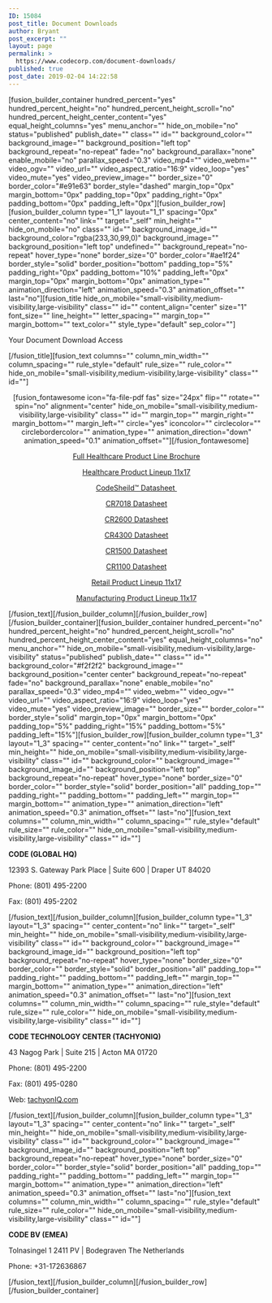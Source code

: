 ```yaml
---
ID: 15084
post_title: Document Downloads
author: Bryant
post_excerpt: ""
layout: page
permalink: >
  https://www.codecorp.com/document-downloads/
published: true
post_date: 2019-02-04 14:22:58
---
```

[fusion_builder_container hundred_percent="yes" hundred_percent_height="no" hundred_percent_height_scroll="no" hundred_percent_height_center_content="yes" equal_height_columns="yes" menu_anchor="" hide_on_mobile="no" status="published" publish_date="" class="" id="" background_color="" background_image="" background_position="left top" background_repeat="no-repeat" fade="no" background_parallax="none" enable_mobile="no" parallax_speed="0.3" video_mp4="" video_webm="" video_ogv="" video_url="" video_aspect_ratio="16:9" video_loop="yes" video_mute="yes" video_preview_image="" border_size="0" border_color="#e91e63" border_style="dashed" margin_top="0px" margin_bottom="0px" padding_top="0px" padding_right="0px" padding_bottom="0px" padding_left="0px"][fusion_builder_row][fusion_builder_column type="1_1" layout="1_1" spacing="0px" center_content="no" link="" target="_self" min_height="" hide_on_mobile="no" class="" id="" background_image_id="" background_color="rgba(233,30,99,0)" background_image="" background_position="left top" undefined="" background_repeat="no-repeat" hover_type="none" border_size="0" border_color="#ae1f24" border_style="solid" border_position="bottom" padding_top="5%" padding_right="0px" padding_bottom="10%" padding_left="0px" margin_top="0px" margin_bottom="0px" animation_type="" animation_direction="left" animation_speed="0.3" animation_offset="" last="no"][fusion_title hide_on_mobile="small-visibility,medium-visibility,large-visibility" class="" id="" content_align="center" size="1" font_size="" line_height="" letter_spacing="" margin_top="" margin_bottom="" text_color="" style_type="default" sep_color=""]

Your Document Download Access

[/fusion_title][fusion_text columns="" column_min_width="" column_spacing="" rule_style="default" rule_size="" rule_color="" hide_on_mobile="small-visibility,medium-visibility,large-visibility" class="" id=""]
<p style="text-align: center;">[fusion_fontawesome icon="fa-file-pdf fas" size="24px" flip="" rotate="" spin="no" alignment="center" hide_on_mobile="small-visibility,medium-visibility,large-visibility" class="" id="" margin_top="" margin_right="" margin_bottom="" margin_left="" circle="yes" iconcolor="" circlecolor="" circlebordercolor="" animation_type="" animation_direction="down" animation_speed="0.1" animation_offset=""][/fusion_fontawesome]</p>
<p style="text-align: center;"><a href="https://www.codecorp.com/wp-content/uploads/2019/08/D030446-2019-Healthcare-Product-Brochure.pdf" target="_blank" rel="noopener noreferrer">Full Healthcare Product Line Brochure</a></p>
<p style="text-align: center;"><a href="https://www.codecorp.com/wp-content/uploads/2019/08/D031638-SPA-Healthcare-Product-Line-11x17.pdf" target="_blank" rel="noopener noreferrer">Healthcare Product Lineup 11x17</a></p>
<p style="text-align: center;"><a href="https://www.codecorp.com/wp-content/uploads/2019/09/D007930-CodeShield-Data-Sheet.pdf" target="_blank" rel="noopener noreferrer">CodeSheild™ Datasheet </a></p>
<p style="text-align: center;"><a href="https://www.codecorp.com/wp-content/uploads/2019/02/CR7018-Data-Sheet.pdf" target="_blank" rel="noopener noreferrer">CR7018 Datasheet</a></p>
<p style="text-align: center;"><a href="https://www.codecorp.com/wp-content/uploads/2019/02/CR2600-Updated-Healthcare-Data-Sheet.pdf" target="_blank" rel="noopener noreferrer">CR2600 Datasheet</a></p>
<p style="text-align: center;"><a href="https://www.codecorp.com/wp-content/uploads/2019/02/CR4300-Healthcare-Data-Sheet.pdf" target="_blank" rel="noopener noreferrer">CR4300 Datasheet</a></p>
<p style="text-align: center;"><a href="https://www.codecorp.com/wp-content/uploads/2019/02/CODE-CR1500-data-sheet.pdf" target="_blank" rel="noopener noreferrer">CR1500 Datasheet</a></p>
<p style="text-align: center;"><a href="https://www.codecorp.com/wp-content/uploads/2019/02/CR1100-Data-Sheet-HCBlue.pdf" target="_blank" rel="noopener noreferrer">CR1100 Datasheet</a></p>
<p style="text-align: center;"><a href="https://www.codecorp.com/wp-content/uploads/2019/05/RETAIL-Product-Lineup.pdf">Retail Product Lineup 11x17</a></p>
<p style="text-align: center;"><a href="https://www.codecorp.com/wp-content/uploads/2019/05/D031002-Manufacturing-Product-Line-11x17-Brochure.pdf">Manufacturing Product Lineup 11x17</a></p>
[/fusion_text][/fusion_builder_column][/fusion_builder_row][/fusion_builder_container][fusion_builder_container hundred_percent="no" hundred_percent_height="no" hundred_percent_height_scroll="no" hundred_percent_height_center_content="yes" equal_height_columns="no" menu_anchor="" hide_on_mobile="small-visibility,medium-visibility,large-visibility" status="published" publish_date="" class="" id="" background_color="#f2f2f2" background_image="" background_position="center center" background_repeat="no-repeat" fade="no" background_parallax="none" enable_mobile="no" parallax_speed="0.3" video_mp4="" video_webm="" video_ogv="" video_url="" video_aspect_ratio="16:9" video_loop="yes" video_mute="yes" video_preview_image="" border_size="" border_color="" border_style="solid" margin_top="0px" margin_bottom="0px" padding_top="5%" padding_right="15%" padding_bottom="5%" padding_left="15%"][fusion_builder_row][fusion_builder_column type="1_3" layout="1_3" spacing="" center_content="no" link="" target="_self" min_height="" hide_on_mobile="small-visibility,medium-visibility,large-visibility" class="" id="" background_color="" background_image="" background_image_id="" background_position="left top" background_repeat="no-repeat" hover_type="none" border_size="0" border_color="" border_style="solid" border_position="all" padding_top="" padding_right="" padding_bottom="" padding_left="" margin_top="" margin_bottom="" animation_type="" animation_direction="left" animation_speed="0.3" animation_offset="" last="no"][fusion_text columns="" column_min_width="" column_spacing="" rule_style="default" rule_size="" rule_color="" hide_on_mobile="small-visibility,medium-visibility,large-visibility" class="" id=""]
<p class="widget-title" data-fontsize="13" data-lineheight="13" data-userway-font-size="13"><strong>CODE (GLOBAL HQ)</strong></p>
<p class="widget-title" data-fontsize="13" data-lineheight="13" data-userway-font-size="13">12393 S. Gateway Park Place | Suite 600 | Draper UT 84020</p>
<p class="widget-title" data-fontsize="13" data-lineheight="13" data-userway-font-size="13">Phone: (801) 495-2200</p>
<p class="widget-title" data-fontsize="13" data-lineheight="13" data-userway-font-size="13">Fax: (801) 495-2202</p>
[/fusion_text][/fusion_builder_column][fusion_builder_column type="1_3" layout="1_3" spacing="" center_content="no" link="" target="_self" min_height="" hide_on_mobile="small-visibility,medium-visibility,large-visibility" class="" id="" background_color="" background_image="" background_image_id="" background_position="left top" background_repeat="no-repeat" hover_type="none" border_size="0" border_color="" border_style="solid" border_position="all" padding_top="" padding_right="" padding_bottom="" padding_left="" margin_top="" margin_bottom="" animation_type="" animation_direction="left" animation_speed="0.3" animation_offset="" last="no"][fusion_text columns="" column_min_width="" column_spacing="" rule_style="default" rule_size="" rule_color="" hide_on_mobile="small-visibility,medium-visibility,large-visibility" class="" id=""]
<p class="widget-title" data-fontsize="13" data-lineheight="13" data-userway-font-size="13"><strong>CODE TECHNOLOGY CENTER (TACHYONIQ)</strong></p>

<div class="contact-info-container" data-userway-font-size="15">
<p class="address" data-userway-font-size="15">43 Nagog Park | Suite 215 | Acton MA 01720</p>
<p class="phone" data-userway-font-size="15">Phone: (801) 495-2200</p>
<p class="fax" data-userway-font-size="15">Fax: (801) 495-0280</p>
<p class="web" data-userway-font-size="15">Web: <a href="https://www.tachyoniq.com/" data-userway-font-size="15">tachyonIQ.com</a></p>

</div>
[/fusion_text][/fusion_builder_column][fusion_builder_column type="1_3" layout="1_3" spacing="" center_content="no" link="" target="_self" min_height="" hide_on_mobile="small-visibility,medium-visibility,large-visibility" class="" id="" background_color="" background_image="" background_image_id="" background_position="left top" background_repeat="no-repeat" hover_type="none" border_size="0" border_color="" border_style="solid" border_position="all" padding_top="" padding_right="" padding_bottom="" padding_left="" margin_top="" margin_bottom="" animation_type="" animation_direction="left" animation_speed="0.3" animation_offset="" last="no"][fusion_text columns="" column_min_width="" column_spacing="" rule_style="default" rule_size="" rule_color="" hide_on_mobile="small-visibility,medium-visibility,large-visibility" class="" id=""]
<p class="widget-title" data-fontsize="13" data-lineheight="13" data-userway-font-size="13"><strong>CODE BV (EMEA)</strong></p>

<div class="contact-info-container" data-userway-font-size="15">
<p class="address" data-userway-font-size="15">Tolnasingel 1 2411 PV | Bodegraven The Netherlands</p>
<p class="phone" data-userway-font-size="15">Phone: +31-172636867</p>

</div>
[/fusion_text][/fusion_builder_column][/fusion_builder_row][/fusion_builder_container]